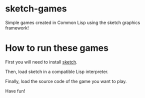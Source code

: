 # sketch-games
Simple games created in Common Lisp using the sketch graphics framework!

# How to run these games

First you will need to install [sketch](https://github.com/vydd/sketch).

Then, load sketch in a compatible Lisp interpreter.

Finally, load the source code of the game you want to play.

Have fun!
